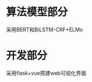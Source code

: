 <!--
 * @Autor: xujiahuan
 * @Date: 2020-03-07 22:22:52
 * @LastEditors: xujiahuan
 * @LastEditTime: 2020-03-07 22:24:45
 -->
# 算法模型部分
采用BERT和BiLSTM-CRF+ELMo


# 开发部分
采用flask+vue搭建web可视化界面


